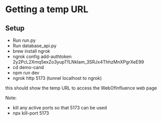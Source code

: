 # Getting a temp URL
## Setup
- Run run.py
- Run database_api.py
- brew install ngrok
- ngrok config add-authtoken 2y2PcL2Xmq5exZo3yupTfLNkIam_3SRJx4ThhzMnXPgrXeE99
- cd demo-cand
- npm run dev
- ngrok http 5173 (tunnel localhost to ngrok)

this should show the temp URL to access the WebOfInfluence web page

Note:
- kill any active ports so that 5173 can be used
- npx kill-port 5173

